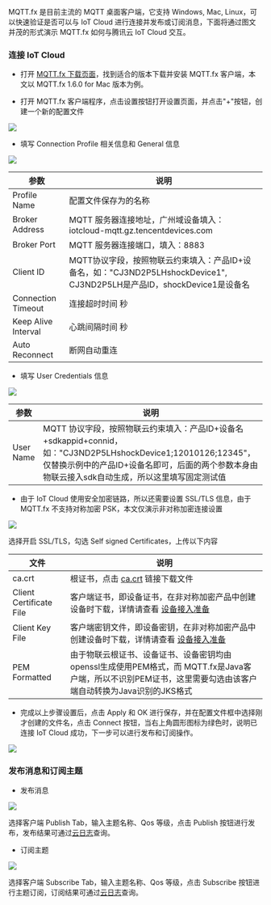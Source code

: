MQTT.fx 是目前主流的 MQTT 桌面客户端，它支持 Windows, Mac, Linux，可以快速验证是否可以与 IoT Cloud 进行连接并发布或订阅消息，下面将通过图文并茂的形式演示 MQTT.fx 如何与腾讯云 IoT Cloud 交互。

### 连接 IoT Cloud

- 打开 [MQTT.fx 下载页面](http://mqttfx.jensd.de/index.php/download)，找到适合的版本下载并安装 MQTT.fx 客户端，本文以 MQTT.fx 1.6.0 for Mac 版本为例。

- 打开 MQTT.fx 客户端程序，点击设置按钮打开设置页面，并点击"+"按钮，创建一个新的配置文件

![](https://main.qcloudimg.com/raw/750ed4e58c735046a5b312edbcbb72b3.png)

- 填写 Connection Profile 相关信息和 General 信息

![](https://main.qcloudimg.com/raw/f8763fcc05f10bf59ab46b5679356b4e.png)

| 参数                      		| 说明                                                                                   |
| ----------------------------- | --------------------------------------------------------------------------------------- |
| Profile Name					| 配置文件保存为的名称 |
| Broker Address 				| MQTT 服务器连接地址，广州域设备填入：iotcloud-mqtt.gz.tencentdevices.com |
| Broker Port						| MQTT 服务器连接端口，填入：8883 |
| Client ID						| MQTT协议字段，按照物联云约束填入：产品ID+设备名，如："CJ3ND2P5LHshockDevice1", CJ3ND2P5LH是产品ID，shockDevice1是设备名|
| Connection Timeout			| 连接超时时间 秒|
| Keep Alive Interval			| 心跳间隔时间 秒 |
| Auto Reconnect					| 断网自动重连 |

- 填写 User Credentials 信息

![](https://main.qcloudimg.com/raw/1e8aa1ecb766f22fcc9aa8a9071a3ef1.png)

| 参数                      		| 说明                                                                                   |
| ----------------------------- | --------------------------------------------------------------------------------------- |
| User Name 				| MQTT 协议字段，按照物联云约束填入：产品ID+设备名+sdkappid+connid，如："CJ3ND2P5LHshockDevice1;12010126;12345"，仅替换示例中的产品ID+设备名即可，后面的两个参数本身由物联云接入sdk自动生成，所以这里填写固定测试值|

- 由于 IoT Cloud 使用安全加密链路，所以还需要设置 SSL/TLS 信息，由于 MQTT.fx 不支持对称加密 PSK，本文仅演示非对称加密连接设置

![](https://main.qcloudimg.com/raw/4b0f30845e545660668e58dcdac0d063.png)

选择开启 SSL/TLS，勾选 Self signed Certificates，上传以下内容

| 文件                      		| 说明                                                                                   |
| ----------------------------- | --------------------------------------------------------------------------------------- |
| ca.crt			| 根证书，点击 [ca.crt]() 链接下载文件|
| Client Certificate File			| 客户端证书，即设备证书，在非对称加密产品中创建设备时下载，详情请查看 [设备接入准备](https://cloud.tencent.com/document/product/634/14442) |
| Client Key File				| 客户端密钥文件，即设备密钥，在非对称加密产品中创建设备时下载，详情请查看 [设备接入准备](https://cloud.tencent.com/document/product/634/14442) |
| PEM Formatted			| 由于物联云根证书、设备证书、设备密钥均由openssl生成使用PEM格式，而 MQTT.fx是Java客户端，所以不识别PEM证书，这里需要勾选由该客户端自动转换为Java识别的JKS格式|

- 完成以上步骤设置后，点击 Apply 和 OK 进行保存，并在配置文件框中选择刚才创建的文件名，点击 Connect 按钮，当右上角圆形图标为绿色时，说明已连接 IoT Cloud 成功，下一步可以进行发布和订阅操作。

![](https://main.qcloudimg.com/raw/f3b340fecae5426b1d26d51e729b0aae.png)

### 发布消息和订阅主题

- 发布消息

![](https://main.qcloudimg.com/raw/d73633d60416697590ed779a214dedf0.png)

选择客户端 Publish Tab，输入主题名称、Qos 等级，点击 Publish 按钮进行发布，发布结果可通过[云日志](https://cloud.tencent.com/document/product/634/14445)查询。

- 订阅主题

![](https://main.qcloudimg.com/raw/e156e41828a3e34b147cc861dc26bbf3.png)

选择客户端 Subscribe Tab，输入主题名称、Qos 等级，点击 Subscribe 按钮进行主题订阅，订阅结果可通过[云日志](https://cloud.tencent.com/document/product/634/14445)查询。